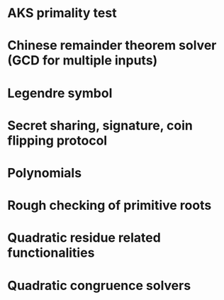 # AKS primality test
# Chinese remainder theorem solver (GCD for multiple inputs)
# Legendre symbol
# Secret sharing, signature, coin flipping protocol
# Polynomials
# Rough checking of primitive roots
# Quadratic residue related functionalities
# Quadratic congruence solvers

